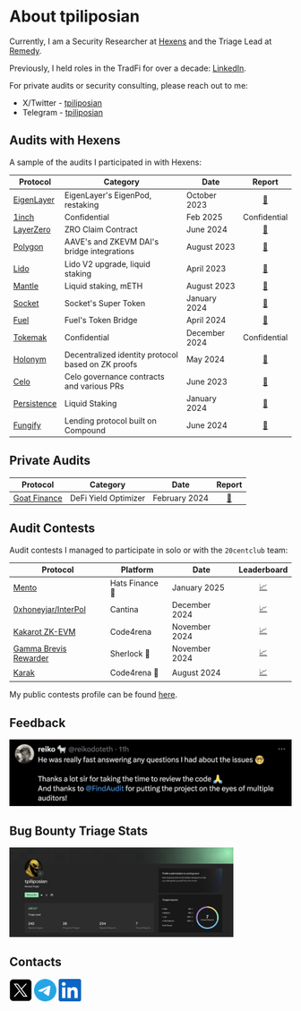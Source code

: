 # About tpiliposian

Currently, I am a Security Researcher at [Hexens](https://hexens.io/) and the Triage Lead at [Remedy](https://r.xyz/).

Previously, I held roles in the TradFi for over a decade: [LinkedIn](https://www.linkedin.com/in/tpiliposyan/).

For private audits or security consulting, please reach out to me:
- X/Twitter - [tpiliposian](https://twitter.com/tpiliposian) 
- Telegram - [tpiliposian](https://t.me/tpiliposian)


## Audits with Hexens

A sample of the audits I participated in with Hexens:

| Protocol | Category | Date | Report |
| - | - | - | :-: |
| [EigenLayer](https://www.eigenlayer.xyz/) | EigenLayer's EigenPod, restaking | October 2023 | [📄](https://github.com/Hexens/Smart-Contract-Review-Public-Reports/blob/main/EigenLayer_Oct23_(Public)(Restaking_Liquid%20staking).pdf) |
| [1inch](https://1inch.io/) | Confidential | Feb 2025 | Confidential |
| [LayerZero](https://layerzero.network/) | ZRO Claim Contract | June 2024 | [📄](https://github.com/Hexens/Smart-Contract-Review-Public-Reports/blob/main/layerzero-zro-claim-contract-june-2024(Public)%20(c1101c1).pdf) |
| [Polygon](https://polygon.technology/) | AAVE's and ZKEVM DAI's bridge integrations | August 2023 | [📄](https://github.com/Hexens/Smart-Contract-Review-Public-Reports/blob/main/Polygon_Technology__Aug23Public.pdf) |
| [Lido](https://lido.fi/) | Lido V2 upgrade, liquid staking | April 2023 | [📄](https://github.com/Hexens/Smart-Contract-Review-Public-Reports/blob/main/Lido_February23_Public_upd18.04.pdf) |
| [Mantle](https://www.mantle.xyz/) | Liquid staking, mETH | August 2023 | [📄](https://github.com/Hexens/Smart-Contract-Review-Public-Reports/blob/main/Mantle_SCs_Aug23(Public)(Liquid%20Staking%20Protocol).pdf) |
| [Socket](https://www.socket.tech/) | Socket's Super Token | January 2024 | [📄](https://github.com/Hexens/Smart-Contract-Review-Public-Reports/blob/main/Socket_Jan24_SuperToken(Public).pdf) |
| [Fuel](https://fuel.network/) | Fuel's Token Bridge | April 2024 | [📄](https://github.com/Hexens/Smart-Contract-Review-Public-Reports/blob/main/Fuel-Bridge-apr24(Public).pdf) |
| [Tokemak](https://www.tokemak.xyz/) | Confidential | December 2024 | Confidential |
| [Holonym](https://app.holonym.id/) | Decentralized identity protocol based on ZK proofs | May 2024 | [📄](https://github.com/Hexens/Smart-Contract-Review-Public-Reports/blob/main/holonym-zk-audit-may-2024(Public).pdf) |
| [Celo](https://clabs.co/) | Celo governance contracts and various PRs | June 2023 | [📄](https://github.com/Hexens/Smart-Contract-Review-Public-Reports/blob/main/cLabs_June23(Public)%20(Governance%20Protocol)_v2.pdf) |
| [Persistence](https://persistence.one/) | Liquid Staking | January 2024 | [📄](https://github.com/Hexens/Smart-Contract-Review-Public-Reports/blob/main/Persistence-Jan24(Scope1%2B2)(Public).pdf) |
| [Fungify](https://fungify.it/) | Lending protocol built on Compound | June 2024 | [📄](https://github.com/Hexens/Smart-Contract-Review-Public-Reports/blob/main/fungify-audit-june-2024(Public).pdf) |

## Private Audits

| Protocol | Category | Date | Report |
| - | - | - | :-: |
| [Goat Finance](https://www.goat.fi/#/) | DeFi Yield Optimizer | February 2024 | [📄](private/goatfi.md) | 

## Audit Contests

Audit contests I managed to participate in solo or with the `20centclub` team:

| Protocol | Platform | Date | Leaderboard |
| - | - | - | :-: |
| [Mento](https://www.mento.org/) | Hats Finance 🥇 | January 2025 | [:chart_with_upwards_trend:](https://app.hats.finance/audit-competitions/mento-0x2a1b9b1f6fa7c2e73815a7dff0e1688767382694/leaderboard) |
| [0xhoneyjar/InterPol](https://www.0xhoneyjar.xyz/) | Cantina | December 2024 | [:chart_with_upwards_trend:](https://cantina.xyz/competitions/55023131-27df-44e4-af46-bec298d0fa8e/leaderboard) |
| [Kakarot ZK-EVM](https://www.kakarot.org/) | Code4rena | November 2024 | [:chart_with_upwards_trend:](https://code4rena.com/@20centclub) |
| [Gamma Brevis Rewarder](https://www.gamma.xyz/) | Sherlock 🥈 | November 2024 | [:chart_with_upwards_trend:](https://audits.sherlock.xyz/contests/496?filter=results) |
| [Karak](https://karak.network/) | Code4rena 🥉 | August 2024 | [:chart_with_upwards_trend:](https://code4rena.com/@20centclub) |

My public contests profile can be found [here](https://audits.sherlock.xyz/watson/tpiliposian).

## Feedback

<p align="left">
  <img src="./feedback/Screenshot 2024-02-17 at 13.25.55.png" width="600"/>
</p>

## Bug Bounty Triage Stats

<p align="left">
  <img src="/Remedy_Triage_Lead.png" width="400"/>
</p>

<h2 align="left">Contacts</h2>
<p align="left">
  <a href="https://twitter.com/tpiliposian" target="_blank"><img src="https://github.com/tpiliposian/logo/blob/main/New-Twitter-Logo.png" alt="Twitter" height="40" width="40" /></a>
  <a href="https://t.me/tpiliposian" target="_blank"><img src="https://github.com/tpiliposian/logo/blob/main/telegram-color.svg" alt="Telegram" height="40" width="40" /></a>
  <a href="https://www.linkedin.com/in/tpiliposyan/" target="_blank"><img src="https://github.com/tpiliposian/logo/blob/main/linkedin-color.svg" alt="LinkedIn" height="40" width="40" /></a>
</p>
